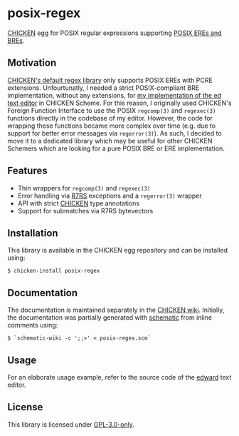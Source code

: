 # posix-regex

[CHICKEN][chicken web] egg for POSIX regular expressions supporting [POSIX EREs and BREs][opengroup regex].

## Motivation

[CHICKEN's default regex library][chicken irregex] only supports POSIX EREs with PCRE extensions.
Unfourtunatly, I needed a strict POSIX-compliant BRE implementation, without any extensions, for [my implementation of the ed text editor][edward github] in CHICKEN Scheme.
For this reason, I originally used CHICKEN's Foreign Function Interface to use the POSIX `regcomp(3)` and `regexec(3)` functions directly in the codebase of my editor.
However, the code for wrapping these functions became more complex over time (e.g. due to support for better error messages via `regerror(3)`).
As such, I decided to move it to a dedicated library which may be useful for other CHICKEN Schemers which are looking for a pure POSIX BRE or ERE implementation.

## Features

* Thin wrappers for `regcomp(3)` and `regexec(3)`
* Error handling via [R7RS][r7rs] exceptions and a `regerror(3)` wrapper
* API with strict [CHICKEN][chicken types] type annotations
* Support for submatches via R7RS bytevectors

## Installation

This library is available in the CHICKEN egg repository and can be installed using:

	$ chicken-install posix-regex

## Documentation

The documentation is maintained separately in the [CHICKEN wiki][chicken posix-regex].
Initially, the documentation was partially generated with [schematic][chicken schematic] from inline comments using:

	$ `schematic-wiki -c ';;>' < posix-regex.scm`

## Usage

For an elaborate usage example, refer to the source code of the [edward][edward github] text editor.

## License

This library is licensed under [GPL-3.0-only][spdx gpl-3.0-only].

[chicken web]: https://call-cc.org
[opengroup regex]: https://pubs.opengroup.org/onlinepubs/009695399/basedefs/xbd_chap09.html
[chicken irregex]: https://wiki.call-cc.org/man/5/Module%20(chicken%20irregex)
[edward github]: https://github.com/nmeum/edward
[r7rs]: https://small.r7rs.org/
[chicken types]: https://wiki.call-cc.org/man/5/Types
[chicken posix-regex]: https://wiki.call-cc.org/eggref/5/posix-regex
[spdx gpl-3.0-only]: https://spdx.org/licenses/GPL-3.0-only.html
[chicken schematic]: https://wiki.call-cc.org/eggref/5/schematic
